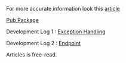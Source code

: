


For more accurate information look this [article](https://itnext.io/style-backend-framework-d544bdb78a36)

[Pub Package](https://pub.dev/packages/style_dart)

Development Log 1 : [Exception Handling](https://itnext.io/exception-handling-with-style-6020f01af7d8)

Development Log 2 : [Endpoint](https://medium.com/@mehmet_yaz/style-development-log-2-endpoint-c0a0566b44db)

Articles is free-read.




[comment]: <> (## Components)

[comment]: <> (### Create Service)

[comment]: <> (*[host] will be used instead of "http://host" from now on.*)

[comment]: <> (*All classes created as an example will begin with the prefix "My". Others are what Framework offers.*)

[comment]: <> (```dart  )

[comment]: <> (class MyServer extends StatelessComponent {  )

[comment]: <> (  @override  )

[comment]: <> (  Component build&#40;BuildContext context&#41; {  )

[comment]: <> (    return Server&#40;)

[comment]: <> (		dataAccess: MyDataAccess&#40;&#41;, // Or use style implemantation for mongo db or mysql.)

[comment]: <> (        rootName: "my_server", // for internal ops. instead of hosts  )

[comment]: <> (		children: {)

[comment]: <> (	         "about": MyAbout&#40;&#41;,)

[comment]: <> (	         "api" : MyApiGateway&#40;&#41;  )

[comment]: <> (		},)

[comment]: <> (		// "[host]/" is directed to)

[comment]: <> (		rootEndpoint: MyUnknownEndpoint&#40;&#41;)

[comment]: <> (	&#41;;  )

[comment]: <> (  }  )

[comment]: <> (})

[comment]: <> (```)

[comment]: <> (### Gateway)

[comment]: <> (```dart)

[comment]: <> (///  )

[comment]: <> (class MyApiGateway extends StatelessComponent {  )
  
[comment]: <> (  ///  )

[comment]: <> (  const MyApiGateway&#40;{Key? key}&#41; : super&#40;key: key&#41;;  )
  
[comment]: <> (  @override  )

[comment]: <> (  Component build&#40;BuildContext context&#41; {  )

[comment]: <> (    return Gateway&#40;  )

[comment]: <> (       	// "[host]/api" is directed to)

[comment]: <> (        root: MyApiDocumentation&#40;&#41;,)

[comment]: <> (        children: {)

[comment]: <> (	        // "[host]/api/v1" is directed to)

[comment]: <> (	        "v1": MyV1Api&#40;&#41;,)

[comment]: <> (	        // "[host]/api/v2" is directed to)

[comment]: <> (		    "v2": MyV2Api&#40;&#41;,)

[comment]: <> (		    // "[host]/api/{api-key}" is directed to)

[comment]: <> (		    // for auto detect api version)

[comment]: <> (		    // Look upper for GeneratedRedirect explanation )

[comment]: <> (			"{api-key}" : GeneratedRedirect&#40;&#41;)

[comment]: <> (		}&#41;;  )

[comment]: <> (  }  )

[comment]: <> (})


[comment]: <> (// You can nest gateways.)

[comment]: <> (class MyV1Api extends StatelessComponent {  )

[comment]: <> (  const MyV1Api&#40;{Key? key}&#41; : super&#40;key: key&#41;;  )
  
[comment]: <> (  @override  )

[comment]: <> (  Component build&#40;BuildContext context&#41; {  )

[comment]: <> (    return Gateway&#40;  )

[comment]: <> (       	// "[host]/api/v1" is directed to)

[comment]: <> (        root: MyApiDocumentation&#40;&#41;,)

[comment]: <> (        children: {)

[comment]: <> (	        // "[host]/api/v1/user" is directed to)

[comment]: <> (	        "user": MyUserV1&#40;&#41;,)

[comment]: <> (	        "post" : MyPostV1&#40;&#41;)

[comment]: <> (		}&#41;;  )

[comment]: <> (  }  )

[comment]: <> (})

[comment]: <> (```)

[comment]: <> (### Path Route Segment)

[comment]: <> (Let's say we have a path like "[host]/api/v1/user/{user_id}/...".)

[comment]: <> (We want to send users in trend when this path is called "[host]/api/v1/user".)

[comment]: <> (We can use a segment both as an endpoint and as a segment.)

[comment]: <> (```dart)

[comment]: <> (// You can nest gateways.)

[comment]: <> (class MyUserV1 extends StatelessComponent {  )

[comment]: <> (  const MyUserV1&#40;{Key? key}&#41; : super&#40;key: key&#41;;  )
  
[comment]: <> (  @override  )

[comment]: <> (  Component build&#40;BuildContext context&#41; {  )

[comment]: <> (    return PathRoute&#40;)

[comment]: <> (	    // "[host]/api/v1/user" is called to endpoint)

[comment]: <> (		root: SimpleEndpoint&#40;)

[comment]: <> (			onCall: &#40;req&#41; {)

[comment]: <> (				// do something)

[comment]: <> (				return req.response&#40;data&#41;;)

[comment]: <> (			})

[comment]: <> (		&#41;,)

[comment]: <> (		// And we will create sub-segments)

[comment]: <> (		child: PathRoute&#40;)

[comment]: <> (			segment: "{user_id}",)

[comment]: <> (			// "[host]/api/v1/user/user1" is direct to)

[comment]: <> (			child: RequestTransformer&#40;)

[comment]: <> (				onRequest : &#40;req&#41; {)

[comment]: <> (					/// adapt to version 2)

[comment]: <> (					return req;)

[comment]: <> (				},)

[comment]: <> (				child: Redirect&#40;"../../../v2/user"&#41;)

[comment]: <> (				//or)

[comment]: <> (				// child: Redirect&#40;"my_server/api/v2/user"&#41;)

[comment]: <> (			&#41;)

[comment]: <> (		&#41;)

[comment]: <> (	&#41;;  )

[comment]: <> (  }  )

[comment]: <> (})

[comment]: <> (```)

[comment]: <> (## Wrappers)

[comment]: <> (### UnknownWrapper)

[comment]: <> (Unknown routes everywhere it wrappers lead to this endpoint.)

[comment]: <> (*Except under scopes in lower layers.*)

[comment]: <> (```dart)

[comment]: <> (UnknownWrapper&#40;unknown: MyMediaUnknown&#40;&#41;, child: MyPicture&#40;&#41;&#41;,)

[comment]: <> (```)

[comment]: <> (### Error Wrapper)

[comment]: <> (```dart)

[comment]: <> (UnknownWrapper&#40;error: MyErrorEndpoint&#40;&#41;, child: MyPicture&#40;&#41;&#41;,)

[comment]: <> (class MyErrorEndpoint extends Endpoint {)

[comment]: <> (	FutureOr<void> onError&#40;StyleException exception, StackTrace stackTrace, Request request, BuildContext errorContext&#41; async {)

[comment]: <> (		//response own error message/view that specified for Picture Endpoint)

[comment]: <> (	})

[comment]: <> (})

[comment]: <> (```)

[comment]: <> (### DataAccess , Crypto , Logger)

[comment]: <> (Parts wrapped in these components get this implementation in the DataAccess.of&#40;context&#41; call.)

[comment]: <> (```dart)

[comment]: <> (DataAccess&#40;dataAccess: MyDataAccessImplement&#40;&#41;, child: MyPicture&#40;&#41;&#41;,)

[comment]: <> (```)

[comment]: <> (Sub-wraps are excluded.)

[comment]: <> (Also this applies to Crypto and Logger.)


[comment]: <> (## Redirects)

[comment]: <> (#### Simple Redirect)

[comment]: <> (Can redirect incoming requests to the specified route)

[comment]: <> (Support path-parent relation like parent's parent's `new/path` :  `../../new/path`)

[comment]: <> (```dart)

[comment]: <> (Redirect&#40;"path/to"&#41;)

[comment]: <> (```)

[comment]: <> (Or you can find with context ancestor services root names like:)

[comment]: <> (```dart)

[comment]: <> (Redirect&#40;context.findService&#40;"my_other_service"&#41;.rootName + "/path/to"&#41;)

[comment]: <> (//or)

[comment]: <> (MyServiceState.of&#40;context&#41;.rootName + "/path/to")

[comment]: <> (```)


[comment]: <> (#### GeneratedRedirect)

[comment]: <> (```dart)

[comment]: <> (GeneratedRedirect&#40;)

[comment]: <> (	onRequest: &#40;req&#41; async {)

[comment]: <> (		var keyData  = await DataAccess.of&#40;context&#41;)

[comment]: <> (				.read&#40;"api_keys",req.path.arguments["api-key"]&#41;)

[comment]: <> (		if &#40;keyData["v"] == 1&#41; {)

[comment]: <> (			req.path.fullPath = "../v1";)

[comment]: <> (		} else {)

[comment]: <> (			req.path.fullPath = "../v2";)

[comment]: <> (		})

[comment]: <> (		req.body["api_key"] = req.path.arguments["api-key"];)

[comment]: <> (		return req;)

[comment]: <> (	})

[comment]: <> (&#41;)

[comment]: <> (```)

[comment]: <> (#### AuthRedirect)

[comment]: <> (```dart)

[comment]: <> (AuthRedirect&#40;)

[comment]: <> (	auth: "path/to/auth_user",)

[comment]: <> (	admin: "path/to/admin",)

[comment]: <> (	unauth: "path/to/login")

[comment]: <> (&#41;)

[comment]: <> (```)

[comment]: <> (## Gates)

[comment]: <> (Gates passes requests or responses through a controller.)

[comment]: <> (#### Simple Gate)

[comment]: <> (```dart)

[comment]: <> (	// If onRequest return instance of request)

[comment]: <> (	// request sent to child)

[comment]: <> (	// or return response)

[comment]: <> (	// the response is sent to the upper layer to be sent to the client.)

[comment]: <> (	Gate&#40;)

[comment]: <> (		onRequest : &#40;req&#41; {)

[comment]: <> (			// do something)

[comment]: <> (			return req;)

[comment]: <> (		},)

[comment]: <> (		child: MyOtherEndpoint&#40;&#41;)

[comment]: <> (	&#41;)

[comment]: <> (```)

[comment]: <> (#### Permssion)

[comment]: <> (If the request does not meet the condition, it sends an permission denied error.)

[comment]: <> (```dart)

[comment]: <> (PermissionGate&#40;)

[comment]: <> (	// specify permission)

[comment]: <> (	onRequestPermission : &#40;&#41;async {)

[comment]: <> (		return true;)

[comment]: <> (	})

[comment]: <> (	child: MyComponent&#40;&#41;)

[comment]: <> (&#41;)

[comment]: <> (```)


[comment]: <> (#### AuthGate)

[comment]: <> (If the request does not meet the condition, it sends an unauthorized error.)

[comment]: <> (```dart)

[comment]: <> (AuthGate&#40;)

[comment]: <> (	// specify auth required)

[comment]: <> (	authRequired : true | false)

[comment]: <> (	child: MyComponent&#40;&#41;)

[comment]: <> (&#41;)

[comment]: <> (```)

[comment]: <> (#### AgentGate)

[comment]: <> (```dart)

[comment]: <> (AgentGate&#40;)

[comment]: <> (	// MyComponent get only request that agent is Web Socket)

[comment]: <> (	// or internal. Not allowed Http request)

[comment]: <> (	// if het http request response with error)

[comment]: <> (	allowedAgents : [Agent.ws, Agent.internal])

[comment]: <> (	child: MyComponent&#40;&#41;)

[comment]: <> (&#41;)

[comment]: <> (```)

[comment]: <> (#### Schema Gate)

[comment]: <> (```dart)

[comment]: <> (SchemaGate&#40;)

[comment]: <> (	// in default check body)

[comment]: <> (	// you can specify to queryParameters)

[comment]: <> (	// checkQueryParameters: false)

[comment]: <> (	schema: jsonSchema)

[comment]: <> (	child: MyComponent&#40;&#41;)

[comment]: <> (&#41;)

[comment]: <> (```)

[comment]: <> (You can also create for response)

[comment]: <> (```dart)

[comment]: <> (/// If responded body not passed the schema, sent error to client)

[comment]: <> (ResponseSchemaGate&#40;)

[comment]: <> (	schema: jsonSchema)

[comment]: <> (	child: MyComponent&#40;&#41;)

[comment]: <> (&#41;)

[comment]: <> (```)


[comment]: <> (# Feature)

[comment]: <> (- [ ] Microservice- Internal - External Service. Services be active or reactive with idle duration, terminal commands.)

[comment]: <> (- [ ] Style Command Line App)

[comment]: <> (- [ ] ViewEndpoint for Server Side Rendering. Endpoint built in initialize and serve views)

[comment]: <> (- [ ] DataView . MVC Pattern)

[comment]: <> (- [ ] Auto Api Documentation)

[comment]: <> (- [ ] Role Based Admin Auth)

[comment]: <> (- [ ] Differnt State for Each Client)

[comment]: <> (- [ ] Monitoring- All calling  tree statuses, service statuses, client states)

[comment]: <> (- [ ] Simple CRUD)
